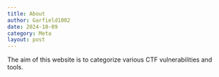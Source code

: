```yaml
---
title: About
author: Garfield1002
date: 2024-10-09
category: Meta
layout: post
---
```


The aim of this website is to categorize various CTF vulnerabilities and tools.